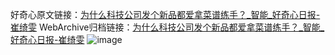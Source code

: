 好奇心原文链接：[为什么科技公司发个新品都爱拿菜谱练手？_智能_好奇心日报-崔绮雯](https://www.qdaily.com/articles/2751.html)
WebArchive归档链接：[为什么科技公司发个新品都爱拿菜谱练手？_智能_好奇心日报-崔绮雯](http://web.archive.org/web/20190623151402/https://www.qdaily.com/articles/2751.html)
![image](http://ww3.sinaimg.cn/large/007d5XDply1g3v6hi66s4j30u04o1hdt)